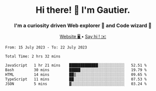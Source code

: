 <h1 align="center">Hi there! 👋 I'm Gautier.</h1>
<h3 align="center">I'm a curiosity driven Web explorer 🚀 and Code wizard 🧙</h3>

<p align="center">
  <a href="http://xisabla.pro">Website 🖥️ </a> •
  <a href="mailto:xisabla.dev@gmail.com">Say hi ! ✉️</a>
</p>

<!--START_SECTION:waka-->

```txt
From: 15 July 2023 - To: 22 July 2023

Total Time: 2 hrs 32 mins

JavaScript   1 hr 21 mins    █████████████░░░░░░░░░░░░   52.51 %
Bash         30 mins         █████░░░░░░░░░░░░░░░░░░░░   19.79 %
HTML         14 mins         ██▒░░░░░░░░░░░░░░░░░░░░░░   09.65 %
TypeScript   11 mins         ██░░░░░░░░░░░░░░░░░░░░░░░   07.53 %
JSON         5 mins          ▓░░░░░░░░░░░░░░░░░░░░░░░░   03.24 %
```

<!--END_SECTION:waka-->
